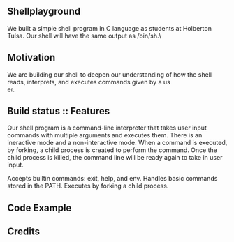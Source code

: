 ## Shellplayground
We built a simple shell program in C language as students at Holberton Tulsa.
Our shell will have the same output as /bin/sh.\


## Motivation
We are building our shell to deepen our understanding of how the shell reads,
interprets, and executes commands given by a us\
er.

## Build status :: Features
Our shell program is a command-line interpreter that takes user input commands
with multiple arguments and executes them. There is an ineractive mode and a
non-interactive mode. When a command is executed, by forking, a child process
is created to perform the command. Once the child process is killed, the command
line will be ready again to take in user input.

Accepts builtin commands: exit, help, and env.
Handles basic commands stored in the PATH.
Executes by forking a child process.

## Code Example

## Credits
